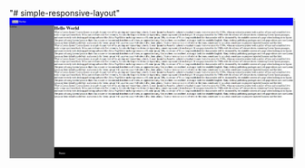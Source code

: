 "# simple-responsive-layout" 
![alt text](https://github.com/xphabib/simple-responsive-layout/blob/master/Screenshot_11.jpg)
